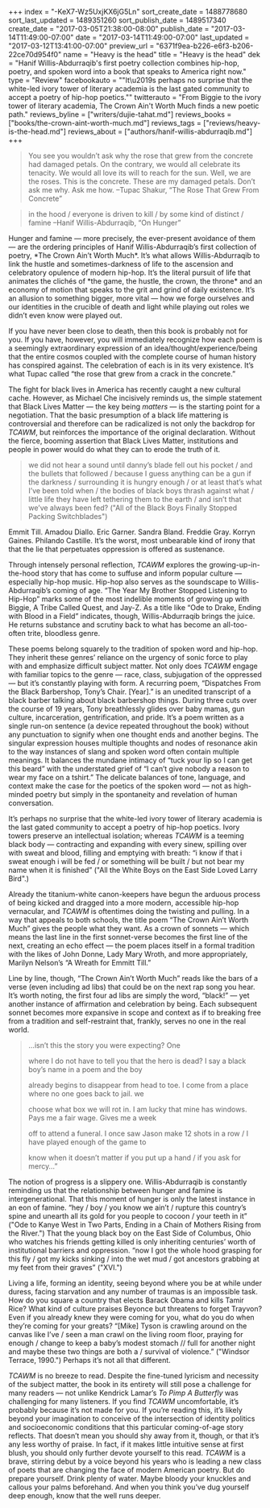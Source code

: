 +++
index = "-KeX7-Wz5UxjKX6jG5Ln"
sort_create_date = 1488778680
sort_last_updated = 1489351260
sort_publish_date = 1489517340
create_date = "2017-03-05T21:38:00-08:00"
publish_date = "2017-03-14T11:49:00-07:00"
date = "2017-03-14T11:49:00-07:00"
last_updated = "2017-03-12T13:41:00-07:00"
preview_url = "6371f9ea-b226-e6f3-b206-22ce70d954f0"
name = "Heavy is the head"
title = "Heavy is the head"
dek = "Hanif Willis-Abdurraqib's first poetry collection combines hip-hop, poetry, and spoken word into a book that speaks to America right now."
type = "Review"
facebookauto = "\"It\u2019s perhaps no surprise that the white-led ivory tower of literary academia is the last gated community to accept a poetry of hip-hop poetics.\""
twitterauto = "From Biggie to the ivory tower of literary academia, The Crown Ain't Worth Much finds a new poetic path."
reviews_byline = ["writers/dujie-tahat.md"]
reviews_books = ["books/the-crown-aint-worth-much.md"]
reviews_tags = ["reviews/heavy-is-the-head.md"]
reviews_about = ["authors/hanif-willis-abdurraqib.md"]
+++

<blockquote class="noline">You see you wouldn’t ask why the rose that grew from the concrete had damaged petals. On the contrary, we would all celebrate its tenacity. We would all love its will to reach for the sun. Well, we are the roses. This is the concrete. These are my damaged petals. Don’t ask me why. Ask me how. –Tupac Shakur, “The Rose That Grew From Concrete”</blockquote>

<blockquote class="noline">in the hood / everyone is driven to kill / by some kind of distinct / famine –Hanif Willis-Abdurraqib, “On Hunger”</blockquote>

<p class="first-line">Hunger and famine — more precisely, the ever-present avoidance of them — are the ordering principles of Hanif Willis-Abdurraqib’s first collection of poetry, *The Crown Ain’t Worth Much*. It’s what allows Willis-Abdurraqib to link the hustle and sometimes-darkness of life to the ascension and celebratory opulence of modern hip-hop. It’s the literal pursuit of life that animates the clichés of *the game, the hustle, the crown, the throne* and an economy of motion that speaks to the grit and grind of daily existence. It’s an allusion to something bigger, more vital — how we forge ourselves and our identities in the crucible of death and light while playing out roles we didn’t even know were played out.</p>

If you have never been close to death, then this book is probably not for you. If you have, however, you will immediately recognize how each poem is a seemingly extraordinary expression of an idea/thought/experience/being that the entire cosmos coupled with the complete course of human history has conspired against. The celebration of each is in its very existence. It’s what Tupac called “the rose that grew from a crack in the concrete.” 

The fight for black lives in America has recently caught a new cultural cache. However, as Michael Che incisively reminds us, the simple statement that Black Lives Matter — the key being *matters* — is the starting point for a negotiation. That the basic presumption of a black life mattering is controversial and therefore can be radicalized is not only the backdrop for *TCAWM*, but reinforces the importance of the original declaration. Without the fierce, booming assertion that Black Lives Matter, institutions and people in power would do what they can to erode the truth of it.

<blockquote>we did not hear a sound until danny’s blade fell out his pocket / and the bullets that followed / because I guess anything can be a gun if the darkness / surrounding it is hungry enough / or at least that’s what I’ve been told when / the bodies of black boys thrash against what / little life they have left tethering them to the earth / and isn’t that we’ve always been fed? ("All of the Black Boys Finally Stopped Packing Switchblades")</blockquote>

Emmit Till. Amadou Diallo. Eric Garner. Sandra Bland. Freddie Gray. Korryn Gaines. Philando Castille. It’s the worst, most unbearable kind of irony that that the lie that perpetuates oppression is offered as sustenance. 

Through intensely personal reflection, *TCAWM* explores the growing-up-in-the-hood story that has come to suffuse and inform popular culture — especially hip-hop music. Hip-hop also serves as the soundscape to Willis-Abdurraqib’s coming of age. “The Year My Brother Stopped Listening to Hip-Hop” marks some of the most indelible moments of growing up with Biggie, A Tribe Called Quest, and Jay-Z. As a title like “Ode to Drake, Ending with Blood in a Field” indicates, though, Willis-Abdurraqib brings the juice. He returns substance and scrutiny back to what has become an all-too-often trite, bloodless genre. 

These poems belong squarely to the tradition of spoken word and hip-hop. They inherit these genres’ reliance on the urgency of sonic force to play with and emphasize difficult subject matter. Not only does *TCAWM* engage with familiar topics to the genre — race, class, subjugation of the oppressed — but it’s constantly playing with form. A recurring poem, “Dispatches From the Black Barbershop, Tony’s Chair. [Year].” is an unedited transcript of a black barber talking about black barbershop things. During three cuts over the course of 19 years, Tony breathlessly glides over baby mamas, gun culture, incarceration, gentrification, and pride. It’s a poem written as a single run-on sentence (a device repeated throughout the book) without any punctuation to signify when one thought ends and another begins. The singular expression houses multiple thoughts and nodes of resonance akin to the way instances of slang and spoken word often contain multiple meanings. It balances the mundane intimacy of “tuck your lip so I can get this beard” with the understated grief of “I can’t give nobody a reason to wear my face on a tshirt.” The delicate balances of tone, language, and context make the case for the poetics of the spoken word — not as high-minded poetry but simply in the spontaneity and revelation of human conversation.

It’s perhaps no surprise that the white-led ivory tower of literary academia is the last gated community to accept a poetry of hip-hop poetics. Ivory towers preserve an intellectual isolation; whereas *TCAWM*  is a teeming black body — contracting and expanding with every sinew, spilling over with sweat and blood, filling and emptying with breath: “i know if that i sweat enough i will be fed / or something will be built / but not bear my name when it is finished” ("All the White Boys on the East Side Loved Larry Bird".) 

Already the titanium-white canon-keepers have begun the arduous process of being kicked and dragged into a more modern, accessible hip-hop vernacular, and *TCAWM* is oftentimes doing the twisting and pulling. In a way that appeals to both schools, the title poem “The Crown Ain’t Worth Much” gives the people what they want. As a crown of sonnets — which means the last line in the first sonnet-verse becomes the first line of the next, creating an echo effect — the poem places itself in a formal tradition with the likes of John Donne, Lady Mary Wroth, and more appropriately, Marilyn Nelson’s “A Wreath for Emmitt Till.” 

Line by line, though, “The Crown Ain’t Worth Much” reads like the bars of a verse (even including ad libs) that could be on the next rap song you hear. It’s worth noting, the first four ad libs are simply the word, “black!” — yet another instance of affirmation and celebration by being. Each subsequent sonnet becomes more expansive in scope and context as if to breaking free from a tradition and self-restraint that, frankly, serves no one in the real world.

<blockquote><p class=”noindent”>…isn’t this the story you were expecting? One </p>
<p class=”noindent”>where I do not have to tell you that the hero is dead? I say a black boy’s name in a poem and the boy </p>
<p class=”noindent”>already begins to disappear from head to toe. I come from a place where no one goes back to jail. we </p>
<p class=”noindent”>choose what box we will rot in. I am lucky that mine has windows. Pays me a fair wage. Gives me a week </p>
<p class=”noindent”>off to attend a funeral. I once saw Jason make 12 shots in a row / I have played enough of the game to </p>
<p class=”noindent”>know when it doesn’t matter if you put up a hand / if you ask for mercy…” </p></blockquote>

The notion of progress is a slippery one. Willis-Abdurraqib is constantly reminding us that the relationship between hunger and famine is intergenerational. That this moment of hunger is only the latest instance in an eon of famine. “hey / boy / you know we ain’t / rupture this country’s spine and unearth all its gold for you people to cocoon / your teeth in it” ("Ode to Kanye West in Two Parts, Ending in a Chain of Mothers Rising from the River.") That the young black boy on the East Side of Columbus, Ohio who watches his friends getting killed is only inheriting centuries’ worth of institutional barriers and oppression. “now I got the whole hood grasping for this fly / got my kicks sinking / into the wet mud / got ancestors grabbing at my feet from their graves” ("XVI.") 

Living a life, forming an identity, seeing beyond where you be at while under duress, facing starvation and any number of traumas is an impossible task. How do you square a country that elects Barack Obama and kills Tamir Rice? What kind of culture praises Beyonce but threatens to forget Trayvon? Even if you already knew they were coming for you, what do you do when they’re coming for your greats? “[Mike] Tyson is crawling around on the canvas like I’ve / seen a man crawl on the living room floor, praying for enough / change to keep a baby’s modest stomach // full for another night and maybe these two things are both a / survival of violence.” ("Windsor Terrace, 1990.") Perhaps it’s not all that different.

*TCAWM* is no breeze to read. Despite the fine-tuned lyricism and necessity of the subject matter, the book in its entirety will still pose a challenge for many readers — not unlike Kendrick Lamar’s *To Pimp A Butterfly* was challenging for many listeners. If you find *TCAWM* uncomfortable, it’s probably because it’s not made for you. If you’re reading this, it’s likely beyond your imagination to conceive of the intersection of identity politics and socioeconomic conditions that this particular coming-of-age story reflects. That doesn’t mean you should shy away from it, though, or that it’s any less worthy of praise. In fact, if it makes little intuitive sense at first blush, you should only further devote yourself to this read. *TCAWM* is a brave, stirring debut by a voice beyond his years who is leading a new class of poets that are changing the face of modern American poetry. But do prepare yourself. Drink plenty of water. Maybe bloody your knuckles and callous your palms beforehand. And when you think you’ve dug yourself deep enough, know that the well runs deeper.
